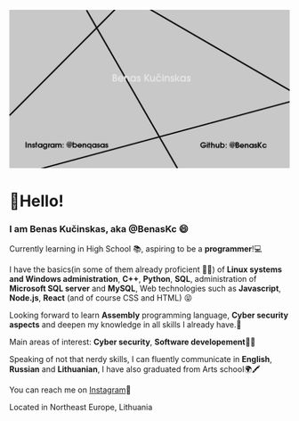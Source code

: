[![Header](https://raw.githubusercontent.com/BenasKc/BenasKc/main/header.png)](https://www.linkedin.com/in/benas-ku%C4%8Dinskas-376045212/)
<h1>👋Hello!</h1>
<h3>I am Benas Kučinskas, aka @BenasKc 😄 </h3>
<p>Currently learning in High School 📚, aspiring to be a <b>programmer</b>!💻</p>
<p>I have the basics(in some of them already proficient 👨‍💻) of <b>Linux systems and Windows administration</b>, <b>C++</b>, <b>Python</b>, <b>SQL</b>, administration of <b>Microsoft SQL server</b> and <b>MySQL</b>, Web technologies such as <b>Javascript</b>, <b>Node.js</b>, <b>React</b> (and of course CSS and HTML) 😝</p>
<p>Looking forward to learn <b>Assembly</b> programming language, <b>Cyber security aspects</b> and deepen my knowledge in all skills I already have.👾</p>
<p>Main areas of interest: <b>Cyber security</b>, <b>Software developement👨‍💻</b></p>
<p>Speaking of not that nerdy skills, I can fluently communicate in <b>English</b>, <b>Russian</b> and <b>Lithuanian</b>, I have also graduated from Arts school🌍🖍</p>
<p>You can reach me on <a href="https://instagram.com/benqasas">Instagram</a>📩</p>
<p>Located in Northeast Europe, Lithuania</p>
